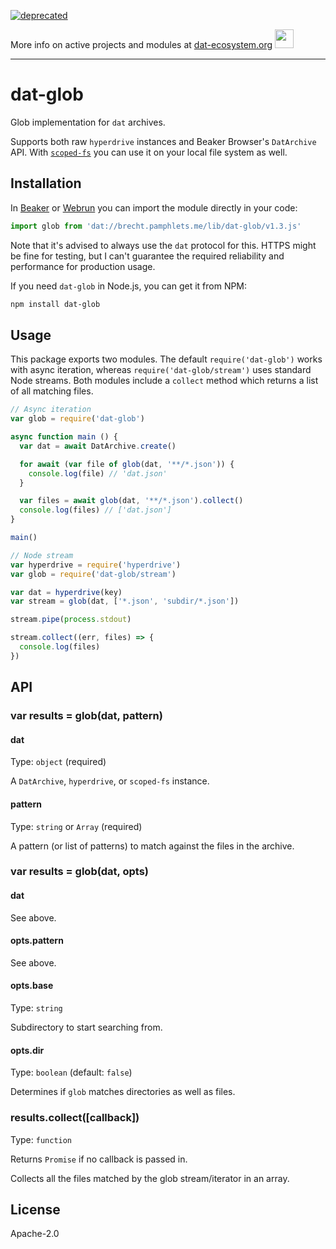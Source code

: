 [![deprecated](http://badges.github.io/stability-badges/dist/deprecated.svg)](https://dat-ecosystem.org/) 

More info on active projects and modules at [dat-ecosystem.org](https://dat-ecosystem.org/) <img src="https://i.imgur.com/qZWlO1y.jpg" width="30" height="30" /> 

---

# dat-glob

Glob implementation for `dat` archives.

Supports both raw `hyperdrive` instances and Beaker Browser's `DatArchive` API. With [`scoped-fs`](https://github.com/pfrazee/scoped-fs) you can use it on your local file system as well.

## Installation

In [Beaker](https://beakerbrowser.com) or [Webrun](https://github.com/RangerMauve/webrun) you can import the module directly in your code:

```js
import glob from 'dat://brecht.pamphlets.me/lib/dat-glob/v1.3.js'
```

Note that it's advised to always use the `dat` protocol for this. HTTPS might be fine for testing, but I can't guarantee the required reliability and performance for production usage.

If you need `dat-glob` in Node.js, you can get it from NPM:

```sh
npm install dat-glob
```

## Usage

This package exports two modules. The default `require('dat-glob')` works with async iteration, whereas `require('dat-glob/stream')` uses standard Node streams. Both modules include a `collect` method which returns a list of all matching files.

```js
// Async iteration
var glob = require('dat-glob')

async function main () {
  var dat = await DatArchive.create()

  for await (var file of glob(dat, '**/*.json')) {
    console.log(file) // 'dat.json'
  }

  var files = await glob(dat, '**/*.json').collect()
  console.log(files) // ['dat.json']
}

main()

// Node stream
var hyperdrive = require('hyperdrive')
var glob = require('dat-glob/stream')

var dat = hyperdrive(key)
var stream = glob(dat, ['*.json', 'subdir/*.json'])

stream.pipe(process.stdout)

stream.collect((err, files) => {
  console.log(files)
})
```

## API

### var results = glob(dat, pattern)

#### dat

Type: `object` (required)

A `DatArchive`, `hyperdrive`, or `scoped-fs` instance.

#### pattern

Type: `string` or `Array` (required)

A pattern (or list of patterns) to match against the files in the archive.

### var results = glob(dat, opts)

#### dat

See above.

#### opts.pattern

See above.

#### opts.base

Type: `string`

Subdirectory to start searching from.

#### opts.dir

Type: `boolean` (default: `false`)

Determines if `glob` matches directories as well as files.

### results.collect([callback])

Type: `function`

Returns `Promise` if no callback is passed in.

Collects all the files matched by the glob stream/iterator in an array.

## License

Apache-2.0
